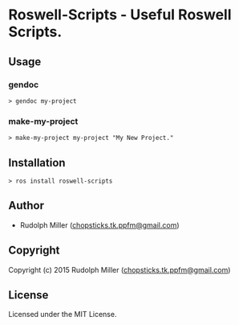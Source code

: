 # Roswell-Scripts - Useful Roswell Scripts.

## Usage

### gendoc

```
> gendoc my-project
```

### make-my-project

```
> make-my-project my-project "My New Project."
```

## Installation

```
> ros install roswell-scripts
```

## Author

* Rudolph Miller (chopsticks.tk.ppfm@gmail.com)

## Copyright

Copyright (c) 2015 Rudolph Miller (chopsticks.tk.ppfm@gmail.com)

## License

Licensed under the MIT License.
